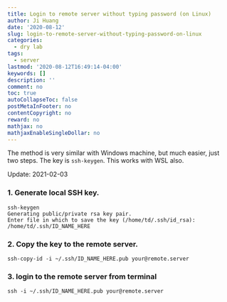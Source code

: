 ```yaml
---
title: Login to remote server without typing password (on Linux)
author: Ji Huang
date: '2020-08-12'
slug: login-to-remote-server-without-typing-password-on-linux
categories:
  - dry lab
tags:
  - server
lastmod: '2020-08-12T16:49:14-04:00'
keywords: []
description: ''
comment: no
toc: true
autoCollapseToc: false
postMetaInFooter: no
contentCopyright: no
reward: no
mathjax: no
mathjaxEnableSingleDollar: no
---
```



The method is very similar with Windows machine, but much easier, just two steps. The key is `ssh-keygen`. This works with WSL also.

Update: 2021-02-03

<!--more-->

### 1. Generate local SSH key.

```shell
ssh-keygen
Generating public/private rsa key pair.
Enter file in which to save the key (/home/td/.ssh/id_rsa): /home/td/.ssh/ID_NAME_HERE
```

### 2. Copy the key to the remote server.

```shell
ssh-copy-id -i ~/.ssh/ID_NAME_HERE.pub your@remote.server
```

### 3. login to the remote server from terminal

```shell
ssh -i ~/.ssh/ID_NAME_HERE.pub your@remote.server
```

